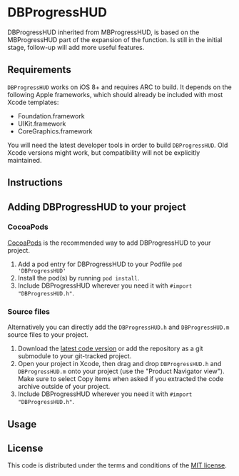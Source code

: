 # DBProgressHUD

DBProgressHUD inherited from MBProgressHUD, is based on the MBProgressHUD part of the expansion of the function. Is still in the initial stage, follow-up will add more useful features.

## Requirements

`DBProgressHUD` works on iOS 8+ and requires ARC to build. It depends on the following Apple frameworks, which should already be included with most Xcode templates:

- Foundation.framework
- UIKit.framework
- CoreGraphics.framework

You will need the latest developer tools in order to build `DBProgressHUD`. Old Xcode versions might work, but compatibility will not be explicitly maintained.

## Instructions

## Adding DBProgressHUD to your project

### CocoaPods

[CocoaPods](http://cocoapods.org/) is the recommended way to add DBProgressHUD to your project.

1. Add a pod entry for DBProgressHUD to your Podfile `pod 'DBProgressHUD'`
2. Install the pod(s) by running `pod install`.
3. Include DBProgressHUD wherever you need it with `#import "DBProgressHUD.h"`.

### Source files

Alternatively you can directly add the `DBProgressHUD.h` and `DBProgressHUD.m` source files to your project.

1. Download the [latest code version](https://github.com/Dabay-Tech/DBProgressHUD.git) or add the repository as a git submodule to your git-tracked project.
2. Open your project in Xcode, then drag and drop `DBProgressHUD.h` and `DBProgressHUD.m` onto your project (use the "Product Navigator view"). Make sure to select Copy items when asked if you extracted the code archive outside of your project.
3. Include DBProgressHUD wherever you need it with `#import "DBProgressHUD.h"`.

## Usage









## License

This code is distributed under the terms and conditions of the [MIT license](https://github.com/jdg/MBProgressHUD/blob/master/LICENSE).



